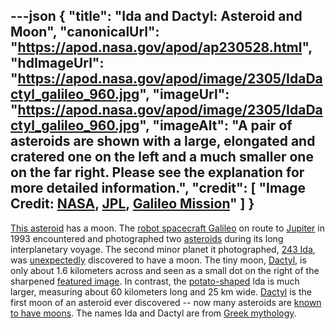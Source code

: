 ---json
{
  "title": "Ida and Dactyl: Asteroid and Moon",
  "canonicalUrl": "https://apod.nasa.gov/apod/ap230528.html",
  "hdImageUrl": "https://apod.nasa.gov/apod/image/2305/IdaDactyl_galileo_960.jpg",
  "imageUrl": "https://apod.nasa.gov/apod/image/2305/IdaDactyl_galileo_960.jpg",
  "imageAlt": "A pair of asteroids are shown with a large, elongated and cratered one on the left and a much smaller one on the far right. Please see the explanation for more detailed information.",
  "credit": [
    "Image Credit: [NASA](https://www.nasa.gov/), [JPL](https://www.jpl.nasa.gov/), [Galileo Mission](https://solarsystem.nasa.gov/missions/galileo/overview/)"
  ]
}
---

[This asteroid](https://photojournal.jpl.nasa.gov/catalog/PIA00333) has a moon. The [robot spacecraft Galileo](https://solarsystem.nasa.gov/missions/galileo/overview/#otp_quick_facts) on route to [Jupiter](https://solarsystem.nasa.gov/planets/jupiter/in-depth/) in 1993 encountered and photographed two [asteroids](https://solarsystem.nasa.gov/asteroids-comets-and-meteors/overview/) during its long interplanetary voyage. The second minor planet it photographed, [243 Ida](https://solarsystem.nasa.gov/asteroids-comets-and-meteors/asteroids/243-ida/in-depth/), was [unexpectedly](https://i.imgflip.com/eyvnj.jpg) discovered to have a moon. The tiny moon, [Dactyl](https://en.wikipedia.org/wiki/Dactyl_(moon)), is only about 1.6 kilometers across and seen as a small dot on the right of the sharpened [featured image](https://photojournal.jpl.nasa.gov/catalog/PIA00069). In contrast, the [potato-shaped](https://apod.nasa.gov/apod/ap200401.html) Ida is much larger, measuring about 60 kilometers long and 25 km wide. [Dactyl](https://en.wikipedia.org/wiki/Dactyl_(moon)) is the first moon of an asteroid ever discovered -- now many asteroids are [known to have moons](https://apod.nasa.gov/apod/ap220927.html). The names Ida and Dactyl are from [Greek mythology](https://en.wikipedia.org/wiki/Greek_mythology).
